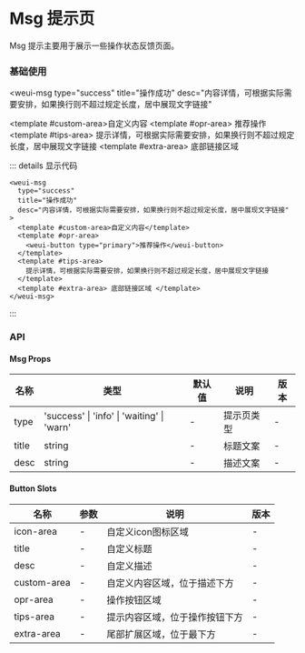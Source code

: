 # Msg 提示页

Msg 提示主要用于展示一些操作状态反馈页面。

### 基础使用

<weui-msg
  type="success"
  title="操作成功"
  desc="内容详情，可根据实际需要安排，如果换行则不超过规定长度，居中展现文字链接"
>
  <template #custom-area>自定义内容</template>
  <template #opr-area>
    <weui-button type="primary">推荐操作</weui-button>
  </template>
  <template #tips-area>
    提示详情，可根据实际需要安排，如果换行则不超过规定长度，居中展现文字链接
  </template>
  <template #extra-area> 底部链接区域 </template>
</weui-msg>

::: details 显示代码
```vue
<weui-msg
  type="success"
  title="操作成功"
  desc="内容详情，可根据实际需要安排，如果换行则不超过规定长度，居中展现文字链接"
>
  <template #custom-area>自定义内容</template>
  <template #opr-area>
    <weui-button type="primary">推荐操作</weui-button>
  </template>
  <template #tips-area>
    提示详情，可根据实际需要安排，如果换行则不超过规定长度，居中展现文字链接
  </template>
  <template #extra-area> 底部链接区域 </template>
</weui-msg>
```
:::

### API
#### Msg Props
|  名称   | 类型  | 默认值 | 说明 | 版本 |
|  ----  | ----  | ----- | ---- | ----- |
| type  | 'success' \| 'info' \| 'waiting' \| 'warn' | - | 提示页类型 | - | 
| title  | string | - | 标题文案 | - |
| desc | string | - | 描述文案 | - |


#### Button Slots
|  名称   | 参数  | 说明 | 版本 |
|  ----  | ----  | ----- | ---- |
| icon-area  | - | 自定义icon图标区域 | - |
| title  | - | 自定义标题 | - |
| desc  | - | 自定义描述 | - |
| custom-area | - | 自定义内容区域，位于描述下方 | - |
| opr-area | - | 操作按钮区域 | - |
| tips-area | - | 提示内容区域，位于操作按钮下方 | - |
| extra-area | - | 尾部扩展区域，位于最下方 | - |
